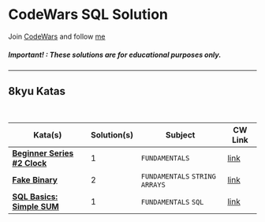 # CodeWars SQL Solution

Join [CodeWars](https://www.codewars.com/dashboard) and follow [me](https://www.codewars.com/users/panifedov)

##### Important! : These solutions are for educational purposes only.


---

## 8kyu Katas

<br>

| Kata(s)                                                           | Solution(s) | Subject                                       | CW Link |
|-------------------------------------------------------------------|-------------|-----------------------------------------------|--|
| [**Beginner Series #2 Clock**](https://github.com/panifedov/CodeWars_SQL_Solution/blob/main/8kyu/Beginner%20Series%20%232%20Clock.md) | 1   | `FUNDAMENTALS`           | [link](https://www.codewars.com/kata/55f9bca8ecaa9eac7100004a/train/sql) |
| [**Fake Binary**](https://github.com/panifedov/CodeWars_SQL_Solution/blob/main/8kyu/Fake%20Binary.md) | 2  | `FUNDAMENTALS`  `STRING` `ARRAYS`         | [link](https://www.codewars.com/kata/57eae65a4321032ce000002d/train/sql) |
| [**SQL Basics: Simple SUM**](https://github.com/panifedov/CodeWars_SQL_Solution/blob/main/8kyu/SQL%20Basics%3A%20Simple%20SUM.md) | 1  | `FUNDAMENTALS` `SQL`         | [link](https://www.codewars.com/kata/58110da0009b4f7ef80000ad/train/sql) |